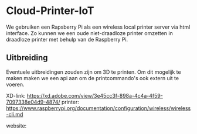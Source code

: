 # Cloud-Printer-IoT
We gebruiken een Rapsberry Pi als een wireless local printer server via html interface. Zo kunnen we een oude niet-draadloze printer omzetten in draadloze printer met behulp van de Raspberry Pi.  

## Uitbreiding
Eventuele uitbreidingen zouden zijn om 3D te printen. Om dit mogelijk te maken maken we een api aan om de printcommando's ook extern uit te voeren.

XD-link: https://xd.adobe.com/view/3e45cc3f-898a-4c4a-4f59-7097338e04d9-4874/
printer: https://www.raspberrypi.org/documentation/configuration/wireless/wireless-cli.md


website:
